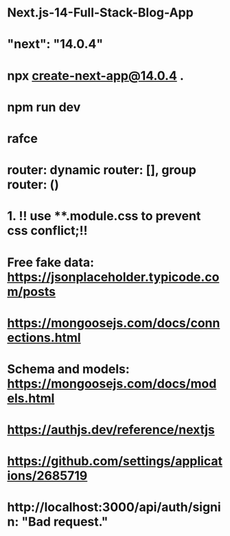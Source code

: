 # Next.js-14-Full-Stack-Blog-App
#  "next": "14.0.4"
# npx create-next-app@14.0.4 .
# npm run dev 
# rafce
# router: dynamic router: [], group router: ()
# 1. !! use   **.module.css to prevent css conflict;!!
# Free fake data: https://jsonplaceholder.typicode.com/posts
# https://mongoosejs.com/docs/connections.html
# Schema and models: https://mongoosejs.com/docs/models.html
# https://authjs.dev/reference/nextjs
# https://github.com/settings/applications/2685719
# http://localhost:3000/api/auth/signin: "Bad request."


